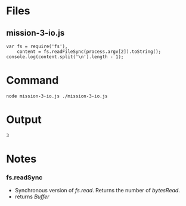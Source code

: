 # Files
## mission-3-io.js

    var fs = require('fs'),
        content = fs.readFileSync(process.argv[2]).toString();
    console.log(content.split('\n').length - 1);
    
# Command

    node mission-3-io.js ./mission-3-io.js
    
# Output

    3
    
# Notes

### fs.readSync
- Synchronous version of *fs.read*. Returns the number of *bytesRead*.
- returns *Buffer*